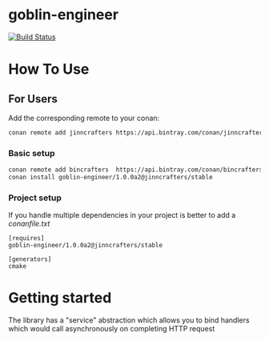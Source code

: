 # goblin-engineer

[![Build Status](https://travis-ci.org/jinncrafters/goblin-engineer.svg?branch=master)](https://travis-ci.org/jinncrafters/goblin-engineer)
# How To Use

## For Users

Add the corresponding remote to your conan:

```bash
conan remote add jinncrafters https://api.bintray.com/conan/jinncrafters/conan
```

### Basic setup
```bash
conan remote add bincrafters  https://api.bintray.com/conan/bincrafters/public-conan
conan install goblin-engineer/1.0.0a2@jinncrafters/stable
```
### Project setup

If you handle multiple dependencies in your project is better to add a *conanfile.txt*

    [requires]
    goblin-engineer/1.0.0a2@jinncrafters/stable

    [generators]
    cmake

# Getting started
The library has a "service" abstraction which allows you to bind handlers which would call asynchronously on completing HTTP request